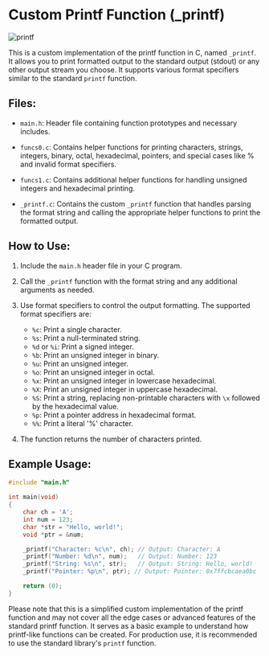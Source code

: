 # Custom Printf Function (_printf)

![printf](https://cdn.hashnode.com/res/hashnode/image/upload/v1669568174223/gJoaXPx9k.jpg?w=1600&h=840&fit=crop&crop=entropy&auto=compress,format&format=webp )

This is a custom implementation of the printf function in C, named `_printf`. It allows you to print formatted output to the standard output (stdout) or any other output stream you choose. It supports various format specifiers similar to the standard `printf` function.

## Files:

- `main.h`: Header file containing function prototypes and necessary includes.

- `funcs0.c`: Contains helper functions for printing characters, strings, integers, binary, octal, hexadecimal, pointers, and special cases like % and invalid format specifiers.

- `funcs1.c`: Contains additional helper functions for handling unsigned integers and hexadecimal printing.

- `_printf.c`: Contains the custom `_printf` function that handles parsing the format string and calling the appropriate helper functions to print the formatted output.

## How to Use:

1. Include the `main.h` header file in your C program.

2. Call the `_printf` function with the format string and any additional arguments as needed.

3. Use format specifiers to control the output formatting. The supported format specifiers are:

   - `%c`: Print a single character.
   - `%s`: Print a null-terminated string.
   - `%d` or `%i`: Print a signed integer.
   - `%b`: Print an unsigned integer in binary.
   - `%u`: Print an unsigned integer.
   - `%o`: Print an unsigned integer in octal.
   - `%x`: Print an unsigned integer in lowercase hexadecimal.
   - `%X`: Print an unsigned integer in uppercase hexadecimal.
   - `%S`: Print a string, replacing non-printable characters with `\x` followed by the hexadecimal value.
   - `%p`: Print a pointer address in hexadecimal format.
   - `%%`: Print a literal '%' character.

4. The function returns the number of characters printed.

## Example Usage:

```c
#include "main.h"

int main(void)
{
    char ch = 'A';
    int num = 123;
    char *str = "Hello, world!";
    void *ptr = &num;

    _printf("Character: %c\n", ch); // Output: Character: A
    _printf("Number: %d\n", num);   // Output: Number: 123
    _printf("String: %s\n", str);   // Output: String: Hello, world!
    _printf("Pointer: %p\n", ptr); // Output: Pointer: 0x7ffcbcaea0bc

    return (0);
}
```

Please note that this is a simplified custom implementation of the printf function and may not cover all the edge cases or advanced features of the standard printf function. It serves as a basic example to understand how printf-like functions can be created. For production use, it is recommended to use the standard library's `printf` function.

